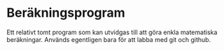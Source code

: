 # Beräkningsprogram

Ett relativt tomt program som kan utvidgas till att göra enkla matematiska beräkningar. Används egentligen bara för att labba med git och github.
